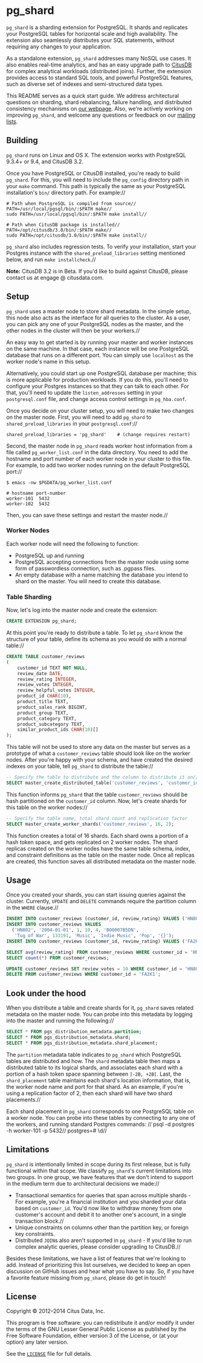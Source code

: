 # pg_shard

`pg_shard` is a sharding extension for PostgreSQL. It shards and replicates your PostgreSQL tables for horizontal scale and high availability. The extension also seamlessly distributes your SQL statements, without requiring any changes to your application.

As a standalone extension, `pg_shard` addresses many NoSQL use cases. It also enables real-time analytics, and has an easy upgrade path to [CitusDB](http://citusdata.com/) for complex analytical workloads (distributed joins). Further, the extension provides access to standard SQL tools, and powerful PostgreSQL features, such as diverse set of indexes and semi-structured data types.

This README serves as a quick start guide. We address architectural questions on sharding, shard rebalancing, failure handling, and distributed consistency mechanisms on [our webpage](http://citusdata.com/docs/pg-shard). Also, we're actively working on improving `pg_shard`, and welcome any questions or feedback on our [mailing lists](https://groups.google.com/forum/#!forum/pg_shard-users).

## Building

`pg_shard` runs on Linux and OS X. The extension works with PostgreSQL 9.3.4+ or 9.4, and CitusDB 3.2.

Once you have PostgreSQL or CitusDB installed, you're ready to build `pg_shard`. For this, you will need to include the `pg_config` directory path in your `make` command. This path is typically the same as your PostgreSQL installation's `bin/` directory path. For example://

    # Path when PostgreSQL is compiled from source//
    PATH=/usr/local/pgsql/bin/:$PATH make//
    sudo PATH=/usr/local/pgsql/bin/:$PATH make install//

    # Path when CitusDB package is installed//
    PATH=/opt/citusdb/3.0/bin/:$PATH make//
    sudo PATH=/opt/citusdb/3.0/bin/:$PATH make install//

`pg_shard` also includes regression tests. To verify your installation, start your Postgres instance with the `shared_preload_libraries` setting mentioned below, and run `make installcheck`.//

**Note:** CitusDB 3.2 is in Beta. If you'd like to build against CitusDB, please contact us at engage @ citusdata.com.

## Setup

`pg_shard` uses a master node to store shard metadata. In the simple setup, this node also acts as the interface for all queries to the cluster. As a user, you can pick any one of your PostgreSQL nodes as the master, and the other nodes in the cluster will then be your workers.//

An easy way to get started is by running your master and worker instances on the same machine. In that case, each instance will be one PostgreSQL database that runs on a different port. You can simply use `localhost` as the worker node's name in this setup.

Alternatively, you could start up one PostgreSQL database per machine; this is more applicable for production workloads. If you do this, you'll need to configure your Postgres instances so that they can talk to each other. For that, you'll need to update the `listen_addresses` setting in your `postgresql.conf` file, and change access control settings in `pg_hba.conf`.

Once you decide on your cluster setup, you will need to make two changes on the master node. First, you will need to add `pg_shard` to `shared_preload_libraries` in your `postgresql.conf`://

    shared_preload_libraries = 'pg_shard'    # (change requires restart)

Second, the master node in `pg_shard` reads worker host information from a file called `pg_worker_list.conf` in the data directory. You need to add the hostname and port number of each worker node in your cluster to this file. For example, to add two worker nodes running on the default PostgreSQL port://

    $ emacs -nw $PGDATA/pg_worker_list.conf

    # hostname port-number
    worker-101  5432
    worker-102  5432

Then, you can save these settings and restart the master node.//

### Worker Nodes

Each worker node will need the following to function:

* PostgreSQL up and running
* PostgreSQL accepting connections from the master node using some form of passwordless connection, such as .pgpass files.
* An empty database with a name matching the database you intend to shard on the master.  You will need to create this database.

### Table Sharding

Now, let's log into the master node and create the extension:

```sql
CREATE EXTENSION pg_shard;
```

At this point you're ready to distribute a table. To let `pg_shard` know the structure of your table, define its schema as you would do with a normal table://

```sql
CREATE TABLE customer_reviews
(
    customer_id TEXT NOT NULL,
    review_date DATE,
    review_rating INTEGER,
    review_votes INTEGER,
    review_helpful_votes INTEGER,
    product_id CHAR(10),
    product_title TEXT,
    product_sales_rank BIGINT,
    product_group TEXT,
    product_category TEXT,
    product_subcategory TEXT,
    similar_product_ids CHAR(10)[]
);
```

This table will not be used to store any data on the master but serves as a prototype of what a `customer_reviews` table should look like on the worker nodes. After you're happy with your schema, and have created the desired indexes on your table, tell `pg_shard` to distribute the table://

```sql
-- Specify the table to distribute and the column to distribute it on//
SELECT master_create_distributed_table('customer_reviews', 'customer_id');
```

This function informs `pg_shard` that the table `customer_reviews` should be hash partitioned on the `customer_id` column. Now, let's create shards for this table on the worker nodes://

```sql
-- Specify the table name, total shard count and replication factor
SELECT master_create_worker_shards('customer_reviews', 16, 2);
```

This function creates a total of 16 shards. Each shard owns a portion of a hash token space, and gets replicated on 2 worker nodes. The shard replicas created on the worker nodes have the same table schema, index, and constraint definitions as the table on the master node. Once all replicas are created, this function saves all distributed metadata on the master node.

## Usage

Once you created your shards, you can start issuing queries against the cluster. Currently, `UPDATE` and
`DELETE` commands require the partition column in the `WHERE` clause.//

```sql
INSERT INTO customer_reviews (customer_id, review_rating) VALUES ('HN802', 5);
INSERT INTO customer_reviews VALUES
  ('HN802', '2004-01-01', 1, 10, 4, 'B00007B5DN',
   'Tug of War', 133191, 'Music', 'Indie Music', 'Pop', '{}');
INSERT INTO customer_reviews (customer_id, review_rating) VALUES ('FA2K1', 10);

SELECT avg(review_rating) FROM customer_reviews WHERE customer_id = 'HN802';
SELECT count(*) FROM customer_reviews;

UPDATE customer_reviews SET review_votes = 10 WHERE customer_id = 'HN802';
DELETE FROM customer_reviews WHERE customer_id = 'FA2K1';
```

## Look under the hood

When you distribute a table and create shards for it, `pg_shard` saves related metadata on the master node. You can probe into this metadata by logging into the master and running the following://

```sql
SELECT * FROM pgs_distribution_metadata.partition;
SELECT * FROM pgs_distribution_metadata.shard;
SELECT * FROM pgs_distribution_metadata.shard_placement;
```

The `partition` metadata table indicates to `pg_shard` which PostgreSQL tables are distributed and how. The `shard` metadata table then maps a distributed table to its logical shards, and associates each shard with a portion of a hash token space spanning between `]-2B, +2B[`. Last, the `shard_placement` table maintains each shard's location information, that is, the worker node name and port for that shard. As an example, if you're using a replication factor of 2, then each shard will have two shard placements.//

Each shard placement in `pg_shard` corresponds to one PostgreSQL table on a worker node. You can probe into these tables by connecting to any one of the workers, and running standard Postgres commands:
//
    psql -d postgres -h worker-101 -p 5432//
    postgres=# \d//


## Limitations

`pg_shard` is intentionally limited in scope during its first release, but is fully functional within that scope. We classify `pg_shard`'s current limitations into two groups. In one group, we have features that we don't intend to support in the medium term due to architectural decisions we made://

* Transactional semantics for queries that span across multiple shards - For example, you're a financial institution and you sharded your data based on `customer_id`. You'd now like to withdraw money from one customer's account and debit it to another one's account, in a single transaction block.//
* Unique constraints on columns other than the partition key, or foreign key constraints.
* Distributed `JOIN`s also aren't supported in `pg_shard` - If you'd like to run complex analytic queries, please consider upgrading to CitusDB.//

Besides these limitations, we have a list of features that we're looking to add. Instead of prioritizing this list ourselves, we decided to keep an open discussion on GitHub issues and hear what you have to say. So, if you have a favorite feature missing from `pg_shard`, please do get in touch!

## License

Copyright © 2012–2014 Citus Data, Inc.

This program is free software: you can redistribute it and/or modify it under
the terms of the GNU Lesser General Public License as published by the Free
Software Foundation, either version 3 of the License, or (at your option) any
later version.

See the [`LICENSE`](LICENSE) file for full details.
